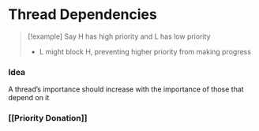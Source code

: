 # Thread Dependencies

> [!example] 
> Say H has high priority and L has low priority
> * L might block H, preventing higher priority from making progress

### Idea
A thread’s importance should increase with the importance of those that depend on it

### [[Priority Donation]]
